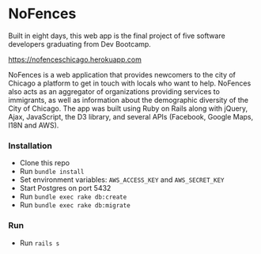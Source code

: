 # NoFences
Built in eight days, this web app is the final project of five software developers graduating from Dev Bootcamp.

https://nofenceschicago.herokuapp.com

NoFences is a web application that provides newcomers to the city of Chicago a platform to get in touch with locals who want to help. NoFences also acts as an aggregator of organizations providing services to immigrants, as well as information about the demographic diversity of the City of Chicago. The app was built using Ruby on Rails along with jQuery, Ajax, JavaScript, the D3 library, and several APIs (Facebook, Google Maps, I18N and AWS).

### Installation
- Clone this repo
- Run `bundle install`
- Set environment variables: `AWS_ACCESS_KEY` and `AWS_SECRET_KEY`
- Start Postgres on port 5432
- Run `bundle exec rake db:create`
- Run `bundle exec rake db:migrate`

### Run
- Run `rails s`
